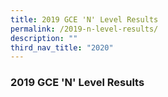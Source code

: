 ```yaml
---
title: 2019 GCE 'N' Level Results
permalink: /2019-n-level-results/
description: ""
third_nav_title: "2020"
---
```





### 2019 GCE 'N' Level Results